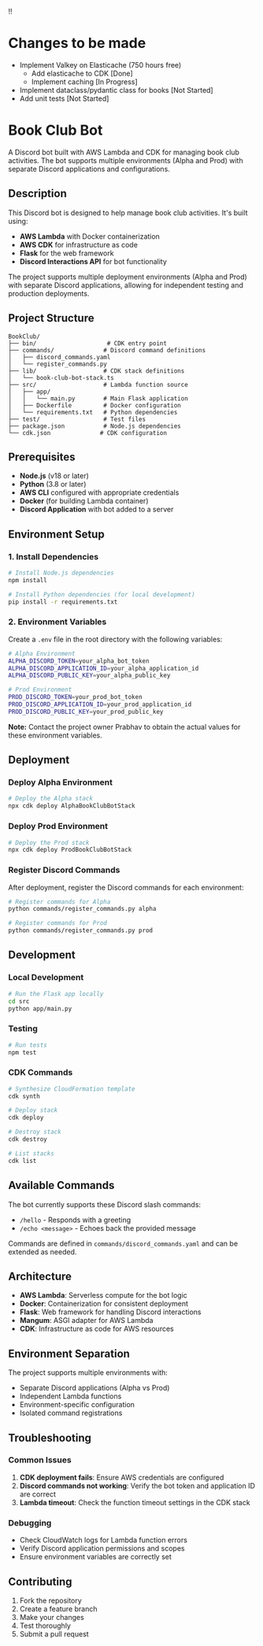 !!

# Changes to be made
- Implement Valkey on Elasticache (750 hours free)
    - Add elasticache to CDK [Done]
    - Implement caching [In Progress]
- Implement dataclass/pydantic class for books [Not Started]
- Add unit tests [Not Started]

# Book Club Bot

A Discord bot built with AWS Lambda and CDK for managing book club activities. The bot supports multiple environments (Alpha and Prod) with separate Discord applications and configurations.

## Description

This Discord bot is designed to help manage book club activities. It's built using:
- **AWS Lambda** with Docker containerization
- **AWS CDK** for infrastructure as code
- **Flask** for the web framework
- **Discord Interactions API** for bot functionality

The project supports multiple deployment environments (Alpha and Prod) with separate Discord applications, allowing for independent testing and production deployments.

## Project Structure

```
BookClub/
├── bin/                    # CDK entry point
├── commands/              # Discord command definitions
│   ├── discord_commands.yaml
│   └── register_commands.py
├── lib/                   # CDK stack definitions
│   └── book-club-bot-stack.ts
├── src/                   # Lambda function source
│   ├── app/
│   │   └── main.py        # Main Flask application
│   ├── Dockerfile         # Docker configuration
│   └── requirements.txt   # Python dependencies
├── test/                  # Test files
├── package.json           # Node.js dependencies
└── cdk.json              # CDK configuration
```

## Prerequisites

- **Node.js** (v18 or later)
- **Python** (3.8 or later)
- **AWS CLI** configured with appropriate credentials
- **Docker** (for building Lambda container)
- **Discord Application** with bot added to a server

## Environment Setup

### 1. Install Dependencies

```bash
# Install Node.js dependencies
npm install

# Install Python dependencies (for local development)
pip install -r requirements.txt
```

### 2. Environment Variables

Create a `.env` file in the root directory with the following variables:

```bash
# Alpha Environment
ALPHA_DISCORD_TOKEN=your_alpha_bot_token
ALPHA_DISCORD_APPLICATION_ID=your_alpha_application_id
ALPHA_DISCORD_PUBLIC_KEY=your_alpha_public_key

# Prod Environment
PROD_DISCORD_TOKEN=your_prod_bot_token
PROD_DISCORD_APPLICATION_ID=your_prod_application_id
PROD_DISCORD_PUBLIC_KEY=your_prod_public_key
```

**Note:** Contact the project owner Prabhav to obtain the actual values for these environment variables.

## Deployment

### Deploy Alpha Environment

```bash
# Deploy the Alpha stack
npx cdk deploy AlphaBookClubBotStack
```

### Deploy Prod Environment

```bash
# Deploy the Prod stack
npx cdk deploy ProdBookClubBotStack
```

### Register Discord Commands

After deployment, register the Discord commands for each environment:

```bash
# Register commands for Alpha
python commands/register_commands.py alpha

# Register commands for Prod
python commands/register_commands.py prod
```

## Development

### Local Development

```bash
# Run the Flask app locally
cd src
python app/main.py
```

### Testing

```bash
# Run tests
npm test
```

### CDK Commands

```bash
# Synthesize CloudFormation template
cdk synth

# Deploy stack
cdk deploy

# Destroy stack
cdk destroy

# List stacks
cdk list
```

## Available Commands

The bot currently supports these Discord slash commands:

- `/hello` - Responds with a greeting
- `/echo <message>` - Echoes back the provided message

Commands are defined in `commands/discord_commands.yaml` and can be extended as needed.

## Architecture

- **AWS Lambda**: Serverless compute for the bot logic
- **Docker**: Containerization for consistent deployment
- **Flask**: Web framework for handling Discord interactions
- **Mangum**: ASGI adapter for AWS Lambda
- **CDK**: Infrastructure as code for AWS resources

## Environment Separation

The project supports multiple environments with:
- Separate Discord applications (Alpha vs Prod)
- Independent Lambda functions
- Environment-specific configuration
- Isolated command registrations

## Troubleshooting

### Common Issues

1. **CDK deployment fails**: Ensure AWS credentials are configured
2. **Discord commands not working**: Verify the bot token and application ID are correct
3. **Lambda timeout**: Check the function timeout settings in the CDK stack

### Debugging

- Check CloudWatch logs for Lambda function errors
- Verify Discord application permissions and scopes
- Ensure environment variables are correctly set

## Contributing

1. Fork the repository
2. Create a feature branch
3. Make your changes
4. Test thoroughly
5. Submit a pull request